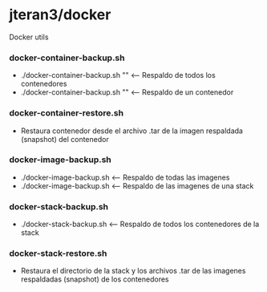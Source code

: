 # jteran3/docker

Docker utils

### docker-container-backup.sh

* ./docker-container-backup.sh "<empty>" <-- Respaldo de todos los contenedores
* ./docker-container-backup.sh "<container-name>" <-- Respaldo de un contenedor

### docker-container-restore.sh

* Restaura contenedor desde el archivo .tar de la imagen respaldada (snapshot) del contenedor

### docker-image-backup.sh

* ./docker-image-backup.sh <empty> <-- Respaldo de todas las imagenes
* ./docker-image-backup.sh <stack-name> <-- Respaldo de las imagenes de una stack

### docker-stack-backup.sh

* ./docker-stack-backup.sh <stack-name> <-- Respaldo de todos los contenedores de la stack

### docker-stack-restore.sh

* Restaura el directorio de la stack y los archivos .tar de las imagenes respaldadas (snapshot) de los contenedores
